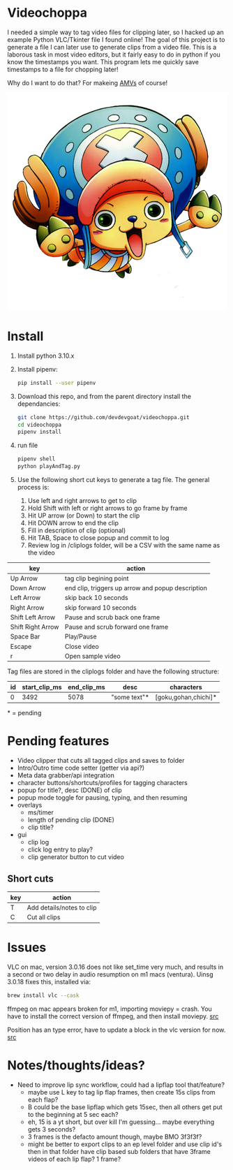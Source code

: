 # Videochoppa

I needed a simple way to tag video files for clipping later, so I hacked up an example Python VLC/Tkinter file I found online! The goal of this project is to generate a file I can later use to generate clips from a video file. This is a laborous task in most video editors, but it fairly easy to do in python if you know the timestamps you want. This program lets me quickly save timestamps to a file for chopping later! 

Why do I want to do that? For makeing [AMVs](https://www.youtube.com/c/devdevgoat) of course!

![](img/choppa.png)


# Install

1. Install python 3.10.x
1. Install pipenv:

    ```sh
    pip install --user pipenv
    ```

1. Download this repo, and from the parent directory install the dependancies:

    ``` sh
    git clone https://github.com/devdevgoat/videochoppa.git
    cd videochoppa
    pipenv install 
    ```

1. run file

    ```bash
    pipenv shell 
    python playAndTag.py
    ```

1. Use the following short cut keys to generate a tag file. The general process is:
   1. Use left and right arrows to get to clip
   2. Hold Shift with left or right arrows to go frame by frame
   3. Hit UP arrow (or Down) to start the clip
   4. Hit DOWN arrow to end the clip
   5. Fill in description of clip (optional)
   6. Hit TAB, Space to close popup and commit to log
   7. Review log in /cliplogs folder, will be a CSV with the same name as the video

key | action
------------- | ------
Up Arrow | tag clip begining point
Down Arrow | end clip, triggers up arrow and popup description
Left Arrow | skip back 10 seconds
Right Arrow | skip forward 10 seconds
Shift Left Arrow | Pause and scrub back one frame
Shift Right Arrow | Pause and scrub forward one frame
Space Bar | Play/Pause
Escape | Close video
r | Open sample video

Tag files are stored in the cliplogs folder and have the following structure:

id|start_clip_ms|end_clip_ms|desc|characters
-|-|-|-|-
0|3492|5078|"some text"*|[goku,gohan,chichi]*

\* = pending 
  
# Pending features

- Video clipper that cuts all tagged clips and saves to folder
- Intro/Outro time code setter (getter via api?)
- Meta data grabber/api integration
- character buttons/shortcuts/profiles for tagging characters
- popup for title?, desc (DONE) of clip
- popup mode toggle for pausing, typing, and then resuming
- overlays
  - ms/timer
  - length of pending clip (DONE)
  - clip title?
- gui
  - clip log
  - click log entry to play?
  - clip generator button to cut video

## Short cuts
key | action
------------- | ------
T | Add details/notes to clip
C | Cut all clips

# Issues

VLC on mac, version 3.0.16 does not like set_time very much, and results in a second or two delay in audio resumption on m1 macs (ventura). Uinsg 3.0.18 fixes this, installed via: 

```bash
brew install vlc --cask
```

ffmpeg on mac appears broken for m1, importing moviepy = crash. You have to install the correct version of ffmpeg, and then install moviepy. [src](https://github.com/Zulko/moviepy/issues/1619#issuecomment-1369341762)

Position has an type error, have to update a block in the vlc version for now. [src](https://github.com/oaubert/python-vlc/issues/243)

# Notes/thoughts/ideas?

- Need to improve lip sync workflow, could had a lipflap tool that/feature?
  - maybe use L key to tag lip flap frames, then create 15s clips from each flap? 
  - B could be the base lipflap which gets 15sec, then all others get put to the beginning at 5 sec each?
  - eh, 15 is a yt short, but over kill I'm guessing... maybe everything gets 3 seconds? 
  - 3 frames is the defacto amount though, maybe BMO 3f3f3f? 
  - might be better to export clips to an ep level folder and use clip id's then in that folder have clip based sub folders that have 3frame videos of each lip flap? 1 frame? 